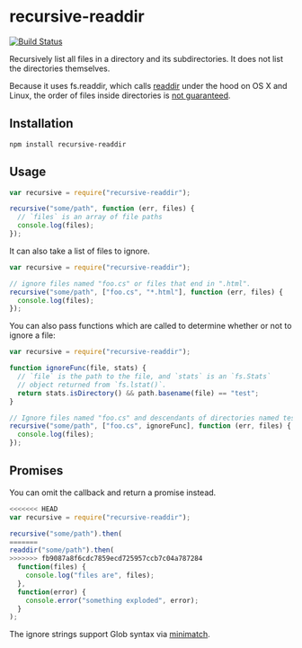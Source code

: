 # recursive-readdir

[![Build Status](https://travis-ci.org/jergason/recursive-readdir.svg?branch=master)](https://travis-ci.org/jergason/recursive-readdir)

Recursively list all files in a directory and its subdirectories. It does not list the directories themselves.

Because it uses fs.readdir, which calls [readdir](http://linux.die.net/man/3/readdir) under the hood
on OS X and Linux, the order of files inside directories is [not guaranteed](http://stackoverflow.com/questions/8977441/does-readdir-guarantee-an-order).

## Installation

    npm install recursive-readdir

## Usage

```javascript
var recursive = require("recursive-readdir");

recursive("some/path", function (err, files) {
  // `files` is an array of file paths
  console.log(files);
});
```

It can also take a list of files to ignore.

```javascript
var recursive = require("recursive-readdir");

// ignore files named "foo.cs" or files that end in ".html".
recursive("some/path", ["foo.cs", "*.html"], function (err, files) {
  console.log(files);
});
```

You can also pass functions which are called to determine whether or not to
ignore a file:

```javascript
var recursive = require("recursive-readdir");

function ignoreFunc(file, stats) {
  // `file` is the path to the file, and `stats` is an `fs.Stats`
  // object returned from `fs.lstat()`.
  return stats.isDirectory() && path.basename(file) == "test";
}

// Ignore files named "foo.cs" and descendants of directories named test
recursive("some/path", ["foo.cs", ignoreFunc], function (err, files) {
  console.log(files);
});
```

## Promises
You can omit the callback and return a promise instead.

```javascript
<<<<<<< HEAD
var recursive = require("recursive-readdir");

recursive("some/path").then(
=======
readdir("some/path").then(
>>>>>>> fb9087a8f6cdc7859ecd725957ccb7c04a787284
  function(files) {
    console.log("files are", files);
  },
  function(error) {
    console.error("something exploded", error);
  }
);
```

The ignore strings support Glob syntax via
[minimatch](https://github.com/isaacs/minimatch).
